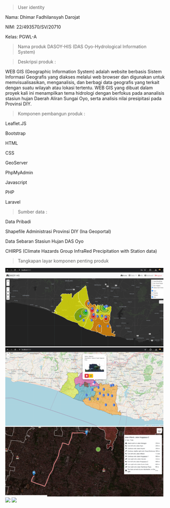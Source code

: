
>User identity

Nama: Dhimar Fadhilansyah Darojat

NIM: 22/493570/SV/20710

Kelas: PGWL-A

>Nama produk 
DASOY-HIS (DAS Oyo-Hydrological Information System)

>Deskripsi produk : 

 WEB GIS (Geographic Information System) adalah website berbasis Sistem Informasi Geografis yang diakses melalui web browser dan digunakan untuk memvisualisasikan, menganalisis, dan berbagi data geografis yang terkait dengan suatu wilayah atau lokasi tertentu.
WEB GIS yang dibuat dalam proyek kali ini menampilkan tema hidrologi dengan berfokus pada ananalisis stasiun hujan Daerah Aliran Sungai Oyo, serta analisis nilai presipitasi pada Provinsi DIY. 
								
>Komponen pembangun produk :

Leaflet.JS

Bootstrap

HTML

CSS

GeoServer

PhpMyAdmin 

Javascript

PHP

Laravel

>Sumber data :

Data Pribadi 

Shapefile Administrasi Provinsi DIY (Ina Geoportal)

Data Sebaran Stasiun Hujan DAS Oyo

CHIRPS (Climate Hazards Group InfraRed Precipitation with Station data)

>Tangkapan layar komponen penting produk
<img src="img/111.png" width="500">
<img src="img/3.png" width="500">
<img src="img/5.png" width="500">
<img src="img/6.png" width="500">
<img src="img/7.png" width="500">

